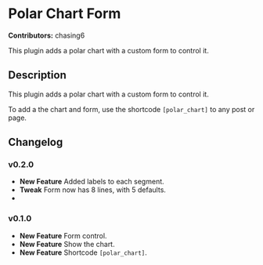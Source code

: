 # Polar Chart Form 
**Contributors:** chasing6  

This plugin adds a polar chart with a custom form to control it.


## Description 

This plugin adds a polar chart with a custom form to control it.

To add a the chart and form, use the shortcode `[polar_chart]` to any post or page.


## Changelog 


### v0.2.0 
- **New Feature** Added labels to each segment.
- **Tweak** Form now has 8 lines, with 5 defaults.
-

### v0.1.0 
- **New Feature** Form control.
- **New Feature** Show the chart.
- **New Feature** Shortcode `[polar_chart]`.
